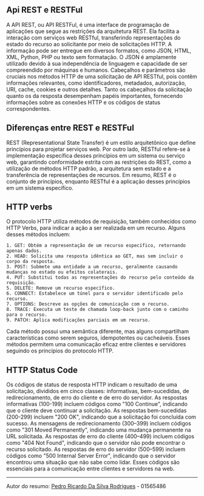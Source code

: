 ## Api REST e RESTFul


A API REST, ou API RESTFul, é uma interface de programação de aplicações que segue as restrições da arquitetura REST. Ela facilita a interação com serviços web RESTful, transferindo representações do estado do recurso ao solicitante por meio de solicitações HTTP. A informação pode ser entregue em diversos formatos, como JSON, HTML, XML, Python, PHP ou texto sem formatação. O JSON é amplamente utilizado devido à sua independência de linguagem e capacidade de ser compreendido por máquinas e humanos. Cabeçalhos e parâmetros são cruciais nos métodos HTTP de uma solicitação de API RESTful, pois contêm informações relevantes, como identificadores, metadados, autorização, URI, cache, cookies e outros detalhes. Tanto os cabeçalhos da solicitação quanto os da resposta desempenham papéis importantes, fornecendo informações sobre as conexões HTTP e os códigos de status correspondentes.


## Diferenças entre REST e RESTFul


REST (Representational State Transfer) é um estilo arquitetônico que define princípios para projetar serviços web. Por outro lado, RESTful refere-se à implementação específica desses princípios em um sistema ou serviço web, garantindo conformidade estrita com as restrições do REST, como a utilização de métodos HTTP padrão, a arquitetura sem estado e a transferência de representações de recursos. Em resumo, REST é o conjunto de princípios, enquanto RESTful é a aplicação desses princípios em um sistema específico.

## HTTP verbs

O protocolo HTTP utiliza métodos de requisição, também conhecidos como HTTP Verbs, para indicar a ação a ser realizada em um recurso. Alguns desses métodos incluem:

```
1. GET: Obtém a representação de um recurso específico, retornando apenas dados.
2. HEAD: Solicita uma resposta idêntica ao GET, mas sem incluir o corpo da resposta.
3. POST: Submete uma entidade a um recurso, geralmente causando mudanças no estado ou efeitos colaterais.
4. PUT: Substitui todas as representações do recurso pelo conteúdo da requisição.
5. DELETE: Remove um recurso específico.
6. CONNECT: Estabelece um túnel para o servidor identificado pelo recurso.
7. OPTIONS: Descreve as opções de comunicação com o recurso.
8. TRACE: Executa um teste de chamada loop-back junto com o caminho para o recurso.
9. PATCH: Aplica modificações parciais em um recurso.
```

Cada método possui uma semântica diferente, mas alguns compartilham características como serem seguros, idempotentes ou cacheáveis. Esses métodos permitem uma comunicação eficaz entre clientes e servidores seguindo os princípios do protocolo HTTP.

## HTTP Status Code

Os códigos de status de resposta HTTP indicam o resultado de uma solicitação, divididos em cinco classes: informativas, bem-sucedidas, de redirecionamento, de erro do cliente e de erro do servidor. As respostas informativas (100-199) incluem códigos como "100 Continue", indicando que o cliente deve continuar a solicitação. As respostas bem-sucedidas (200-299) incluem "200 OK", indicando que a solicitação foi concluída com sucesso. As mensagens de redirecionamento (300–399) incluem códigos como "301 Moved Permanently", indicando uma mudança permanente na URL solicitada. As respostas de erro do cliente (400–499) incluem códigos como "404 Not Found", indicando que o servidor não pode encontrar o recurso solicitado. As respostas de erro do servidor (500–599) incluem códigos como "500 Internal Server Error", indicando que o servidor encontrou uma situação que não sabe como lidar. Esses códigos são essenciais para a comunicação entre clientes e servidores na web.

---
Autor do resumo: [Pedro Ricardo Da Silva Rodrigues](www.linkedin.com/in/pedro-rs-rodrigues) - 01565486
